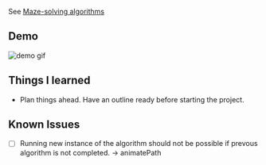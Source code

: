 See [Maze-solving algorithms](https://en.wikipedia.org/wiki/Maze-solving_algorithm)
## Demo
![demo gif](./public/pathfinder.gif)

## Things I learned

- Plan things ahead. Have an outline ready before starting the project.

## Known Issues

- [ ] Running new instance of the algorithm should not be possible if prevous algorithm is not completed. -> animatePath
